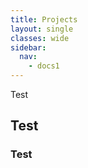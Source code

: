 ```yaml
---
title: Projects
layout: single
classes: wide
sidebar:
  nav:
    - docs1
---
```


Test


## Test 

### Test
